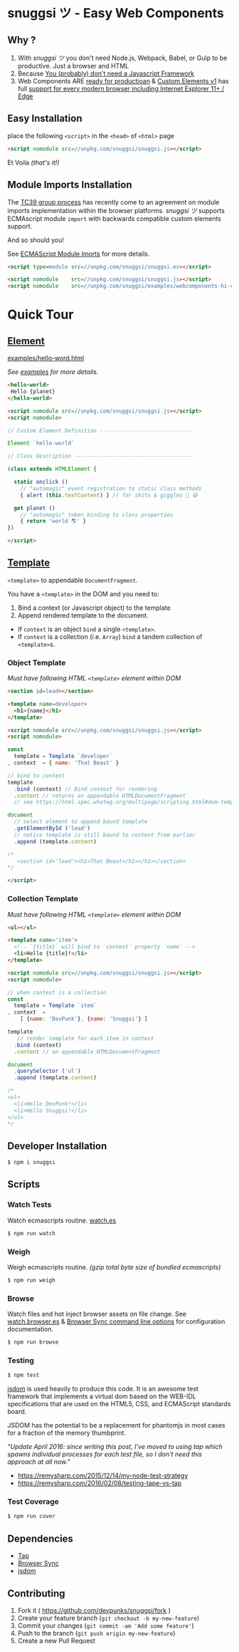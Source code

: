 # snuggsi ツ - Easy Web Components

## Why ?
  1. With *snuggsi ツ* you don't need Node.js, Webpack, Babel, or Gulp to be productive. Just a browser and HTML
  2. Because [You (probably) don't need a Javascript Framework](https://slack-files.com/T03JT4FC2-F151AAF7A-13fe6f98da)
  3. Web Components ARE [ready for productioan](https://twitter.com/WebReflection/status/761316429559922688)
     &amp; [Custom Elements v1](https://www.w3.org/TR/custom-elements) has full
     [support for every modern browser including Internet Explorer 11+ / Edge](https://github.com/webcomponents/webcomponentsjs#browser-support)

## Easy Installation
place the following `<script>` in the `<head>` of `<html>` page
```html
<script nomodule src=//unpkg.com/snuggsi/snuggsi.js></script>
```
Et Voila _(that's it!)_

## Module Imports Installation
The [TC39 group process](https://tc39.github.io/process-document) has recently come to an agreement on module imports
implementation within the browser platforms. *snuggsi ツ* supports ECMAscript module `import`
with backwards compatible custom elements support.

And so should you!

See [ECMAScript Module Imorts](https://github.com/devpunks/snuggsi/wiki/ECMAScript)
for more details.

```html
<script type=module src=//unpkg.com/snuggsi/snuggsi.es></script>

<script nomodule    src=//unpkg.com/snuggsi/snuggsi.js></script>
<script nomodule    src=//unpkg.com/snuggsi/examples/webcomponents-hi-ce.js></script>
```

# Quick Tour

## [Element](/elements/element.es)
[examples/hello-word.html](/examples/hello-world.html)

_See [examples](/examples) for more details._


``` html
<hello-world>
 Hello {planet}
</hello-world>

<script nomodule src=//unpkg.com/snuggsi/snuggsi.js></script>
<script nomodule>

// Custom Element Definition -----------------------------

Element `hello-world`

// Class Description -------------------------------------

(class extends HTMLElement {

  static onclick ()
    // "automagic" event registration to static class methods
    { alert (this.textContent) } // for shits & giggles 💩 😆

  get planet ()
    // "automagic" token binding to class properties
    { return 'world 🌎' }
})

</script>
```

## [Template](/elements/template.es)

`<template>` to appendable `DocumentFragment`.

You have a `<template>` in the DOM and you need to:

1. Bind a context (or Javascript object) to the template
2. Append rendered template to the document.
  - If `context` is an object `bind` a single `<template>`.
  - If `context` is a collection (i.e. `Array`) `bind` a tandem collection of `<template>`s.

### Object Template

_Must have following HTML `<template>` element within DOM_

```html
<section id=lead></section>

<template name=developer>
  <h1>{name}</h1>
</template>

<script nomodule src=//unpkg.com/snuggsi/snuggsi.js></script>
<script nomodule>

const
  template = Template `developer`
, context  = { name: 'That Beast' }

// bind to context
template
  .bind (context) // Bind context for rendering
  .content // returns an appendable HTMLDocumentFragment
  // see https://html.spec.whatwg.org/multipage/scripting.html#dom-template-content

document
  // select element to append bound template
  .getElementById ('lead')
  // notice template is still bound to context from earlier
  .append (template.content)

/*
   <section id='lead'><h1>That Beast</h1></h1></section>
*/

</script>
```


### Collection Template

_Must have following HTML `<template>` element within DOM_
```html
<ul></ul>

<template name='item'>
  <!-- `{title}` will bind to `context` property `name` -->
  <li>Hello {title}!</li>
</template>

<script nomodule src=//unpkg.com/snuggsi/snuggsi.js></script>
<script nomodule>

// when context is a collection
const
  template = Template `item`
, context  =
    [ {name: 'DevPunk'}, {name: 'Snuggsi'} ]

template
   // render template for each item in context
  .bind (context)
  .content // an appendable HTMLDocumentFragment

document
  .querySelector ('ul')
  .append (template.content)

/*
<ul>
  <li>Hello DevPunk!</li>
  <li>Hello Snuggsi!</li>
</ul>
*/
```

## Developer Installation
```bash
$ npm i snuggsi
```

## Scripts
### Watch Tests
Watch ecmascripts routine. [watch.es](watch.es)
```bash
$ npm run watch
```
### Weigh
Weigh ecmascripts routine.
_(gzip total byte size of bundled ecmascripts)_
```bash
$ npm run weigh
```

### Browse
Watch files and hot inject browser assets on file change.
See [watch.browser.es](watch.browser.es)
& [Browser Sync command line options](https://www.browsersync.io/docs/options) for configuration documentation.
```bash
$ npm run browse
```

### Testing

```bash
$ npm test
```

[jsdom](https://github.com/tmpvar/jsdom) is used heavily to produce this code.
It is an awesome test framework that implements a virtual dom based on the
WEB-IDL specifications that are used on the HTML5, CSS, and ECMAScript standards board.

JSDOM has the potential to be a replacement for phantomjs in most cases for a fraction of the memory thumbprint.

_"Update April 2016: since writing this post, I've moved to using tap which spawns individual processes for each test file, so I don't need this approach at all now."_

  - https://remysharp.com/2015/12/14/my-node-test-strategy
  - https://remysharp.com/2016/02/08/testing-tape-vs-tap

### Test Coverage
```bash
$ npm run cover
```

## Dependencies
  - [Tap](https://github.com/tapjs/node-tap)
  - [Browser Sync](https://browsersync.io)
  - [jsdom](https://github.com/tmpvar/jsdom)

## Contributing

1. Fork it ( https://github.com/devpunks/snuggsi/fork )
2. Create your feature branch (`git checkout -b my-new-feature`)
3. Commit your changes (`git commit -am 'Add some feature'`)
4. Push to the branch (`git push origin my-new-feature`)
5. Create a new Pull Request
